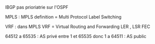 IBGP pas prioriatrie sur l'OSPF 

MPLS : 
MPLS definition = Multi Protocol Label Switching

VRF : dans MPLS 
VRF = Virtual Routing and Forwarding
LER , LSR
FEC 

64512 a 65535 : AS privé
entre 1 et 65535 
donc 1 a 64511 : AS public
